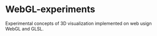 # WebGL-experiments
Experimental concepts of 3D visualization implemented on web usign WebGL and GLSL. 
